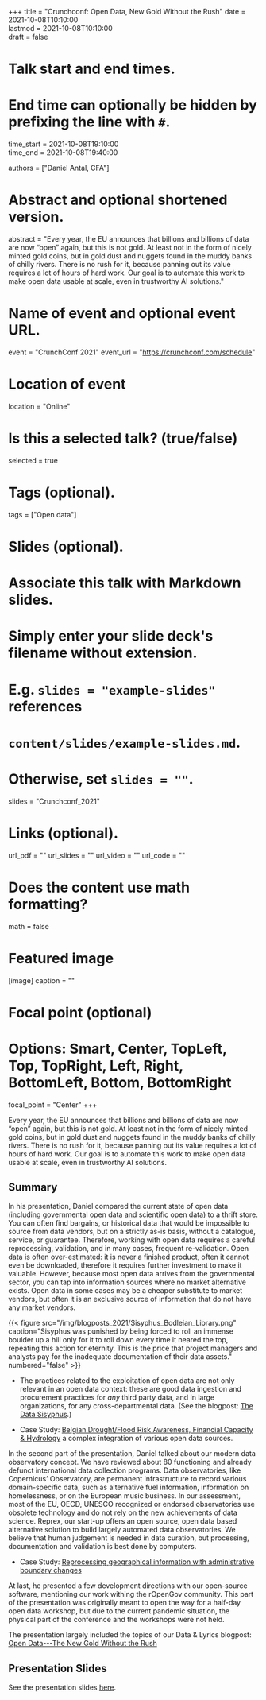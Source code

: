 +++
title = "Crunchconf: Open Data, New Gold Without the Rush"
date = 2021-10-08T10:10:00  
lastmod = 2021-10-08T10:10:00  
draft = false

# Talk start and end times.
#   End time can optionally be hidden by prefixing the line with `#`.
time_start = 2021-10-08T19:10:00  
time_end = 2021-10-08T19:40:00  

authors = ["Daniel Antal, CFA"]

# Abstract and optional shortened version.
abstract = "Every year, the EU announces that billions and billions of data are now “open” again, but this is not gold. At least not in the form of nicely minted gold coins, but in gold dust and nuggets found in the muddy banks of chilly rivers. There is no rush for it, because panning out its value requires a lot of hours of hard work. Our goal is to automate this work to make open data usable at scale, even in trustworthy AI solutions."

# Name of event and optional event URL.
event = "CrunchConf 2021"
event_url = "https://crunchconf.com/schedule"

# Location of event
location = "Online"

# Is this a selected talk? (true/false)
selected = true
# Tags (optional).
tags = ["Open data"]

# Slides (optional).
#   Associate this talk with Markdown slides.
#   Simply enter your slide deck's filename without extension.
#   E.g. `slides = "example-slides"` references 
#   `content/slides/example-slides.md`.
#   Otherwise, set `slides = ""`.
slides = "Crunchconf_2021"

# Links (optional).
url_pdf = ""
url_slides = ""
url_video = ""
url_code = ""

# Does the content use math formatting?
math = false

# Featured image
[image]
  caption = ""

  # Focal point (optional)
  # Options: Smart, Center, TopLeft, Top, TopRight, Left, Right, BottomLeft, Bottom, BottomRight
  focal_point = "Center"
+++

Every year, the EU announces that billions and billions of data are now “open” again, but this is not gold. At least not in the form of nicely minted gold coins, but in gold dust and nuggets found in the muddy banks of chilly rivers. There is no rush for it, because panning out its value requires a lot of hours of hard work. Our goal is to automate this work to make open data usable at scale, even in trustworthy AI solutions.

## Summary 

In his presentation, Daniel compared the current state of open data (including governmental open data and scientific open data) to a thrift store.  You can often find bargains, or historical data that would be impossible to source from data vendors, but on a strictly as-is basis, without a catalogue, service, or guarantee. Therefore, working with open data requires a careful reprocessing, validation, and in many cases, frequent re-validation. Open data is often over-estimated: it is never a finished product, often it cannot even be downloaded, therefore it requires further investment to make it valuable. However, because most open data arrives from the governmental sector, you can tap into information sources where no market alternative exists.  Open data in some cases may be a cheaper substitute to market vendors, but often it is an exclusive source of information that do not have any market vendors.

<td style="text-align: center;">{{< figure src="/img/blogposts_2021/Sisyphus_Bodleian_Library.png" caption="Sisyphus was punished by being forced to roll an immense boulder up a hill only for it to roll down every time it neared the top, repeating this action for eternity.  This is the price that project managers and analysts pay for the inadequate documentation of their data assets." numbered="false" >}}</td>

- The practices related to the exploitation of open data are not only relevant in an open data context: these are good data ingestion and procurement practices for *any* third party data, and in large organizations, for any cross-departmental data. (See the blogpost: [The Data Sisyphus](https://dataandlyrics.com/post/2021-07-08-data-sisyphus/).)

- Case Study:  [Belgian Drought/Flood Risk Awareness, Financial Capacity & Hydrology](https://greendeal.dataobservatory.eu/post/2021-04-23-belgium-flood-insurance/) a complex integration of various open data sources.

In the second part of the presentation, Daniel talked about our modern data observatory concept.  We have reviewed about 80 functioning and already defunct international data collection programs.  Data observatories, like Copernicus’ Observatory, are permanent infrastructure to record various domain-specific data, such as alternative fuel information, information on homelessness, or on the European music business.  In our assessment, most of the EU, OECD, UNESCO recognized or endorsed observatories use obsolete technology and do not rely on the new achievements of data science. Reprex, our start-up offers an open source, open data based alternative solution to build largely automated data observatories.  We believe that human judgement is needed in data curation, but processing, documentation and validation is best done by computers.

- Case Study: [Reprocessing geographical information with administrative boundary changes](https://greendeal.dataobservatory.eu/post/2021-03-06-regions-climate/)

At last, he presented a few development directions with our open-source software, mentioning our work withing the rOpenGov community. This part of the presentation was originally meant to open the way for a half-day open data workshop, but due to the current pandemic situation, the physical part of the conference and the workshops were not held.

The presentation largely included the topics of our Data & Lyrics blogpost: [Open Data---The New Gold Without the Rush](https://greendeal.dataobservatory.eu/post/2021-06-18-gold-without-rush/)


## Presentation Slides

See the presentation slides [here](https://reprex.nl/slides/crunchconf_2021/#/).
